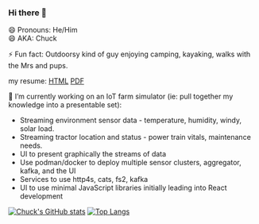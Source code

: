 <!--
<style>
  li:first-child {
     margin-top: -0.6em;
  }
</style>
-->

### Hi there 👋
😄 Pronouns: He/Him <br/>
😄 AKA: Chuck

⚡ Fun fact: Outdoorsy kind of guy enjoying camping, kayaking, walks with the Mrs and pups.

my resume:
  [HTML](https://htmlpreview.github.io/?https://github.com/cjdonaldson/cjdonaldson/blob/main/resume-20230223.html)
  [PDF](https://github.com/cjdonaldson/cjdonaldson/blob/main/resume-20230223.pdf)

🔭 I’m currently working on an IoT farm simulator (ie: pull together my knowledge into a presentable set):
- Streaming environment sensor data - temperature, humidity, windy, solar load.
- Streaming tractor location and status - power train vitals, maintenance needs.
- UI to present graphically the streams of data
- Use podman/docker to deploy multiple sensor clusters, aggregator, kafka, and the UI
- Services to use http4s, cats, fs2, kafka
- UI to use minimal JavaScript libraries initially leading into React development

<!-- https://github.com/anuraghazra/github-readme-stats -->
[![Chuck's GitHub stats](https://github-readme-stats.vercel.app/api?username=cjdonaldson&count_private=true&show_icons=true)](https://github.com/anuraghazra/github-readme-stats)
[![Top Langs](https://github-readme-stats.vercel.app/api/top-langs/?username=cjdonaldson&layout=compact)](https://github.com/anuraghazra/github-readme-stats)


<!--
**cjdonaldson/cjdonaldson** is a ✨ _special_ ✨ repository because its `README.md` (this file) appears on your GitHub profile.

Here are some ideas to get you started:

- 🔭 I’m currently working on ...
- 🌱 I’m currently learning ...
- 👯 I’m looking to collaborate on ...
- 🤔 I’m looking for help with ...
- 💬 Ask me about ...
- 📫 How to reach me: ...
- 😄 Pronouns: ...
- ⚡ Fun fact: ...
-->
